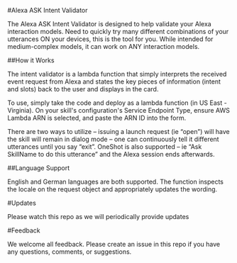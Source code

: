 #Alexa ASK Intent Validator

The Alexa ASK Intent Validator is designed to help validate your Alexa interaction models.  Need to quickly try many different combinations of your utterances ON your devices, this is the tool for you.  While intended for medium-complex models, it can work on ANY interaction models.  

##How it Works

The intent validator is a lambda function that simply interprets the received event request from Alexa and states the key pieces of information (intent and slots) back to the user and displays in the card.

To use, simply take the code and deploy as a lambda function (in US East - Virginia). On your skill's configuration's Service Endpoint Type, ensure AWS Lambda ARN is selected, and paste the ARN ID into the form.

There are two ways to utilize – issuing a launch request (ie “open”) will have the skill will remain in dialog mode – one can continuously tell it different utterances until you say “exit”.  OneShot is also supported – ie “Ask SkillName to do this utterance” and the Alexa session ends afterwards.

##Language Support

English and German languages are both supported.  The function inspects the locale on the request object and appropriately updates the wording.

#Updates

Please watch this repo as we will periodically provide updates

#Feedback

We welcome all feedback.  Please create an issue in this repo if you have any questions, comments, or suggestions.